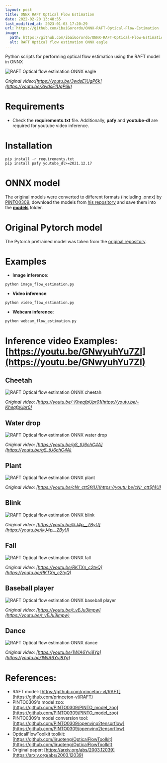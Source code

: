 ```yaml
---
layout: post
title: ONNX RAFT Optical Flow Estimation
date: 2022-02-20 13:48:55 
last_modified_at: 2023-01-03 17:20:29 
url: https://github.com/ibaiGorordo/ONNX-RAFT-Optical-Flow-Estimation
image:
  path: https://github.com/ibaiGorordo/ONNX-RAFT-Optical-Flow-Estimation/raw/main/doc/img/eagle.gif
  alt: RAFT Optical flow estimation ONNX eagle
---
```

 Python scripts for performing optical flow estimation using the RAFT model in ONNX

![RAFT Optical flow estimation ONNX eagle](https://github.com/ibaiGorordo/ONNX-RAFT-Optical-Flow-Estimation/raw/main/doc/img/eagle.gif)

*Original video:[https://youtu.be/3wdsE1UgP6k](https://youtu.be/3wdsE1UgP6k)*

# Requirements

 * Check the **requirements.txt** file. Additionally, **pafy** and **youtube-dl** are required for youtube video inference.
 
# Installation
```
pip install -r requirements.txt
pip install pafy youtube_dl>=2021.12.17
```

# ONNX model
The original models were converted to different formats (including .onnx) by [PINTO0309](https://github.com/PINTO0309), download the models from [his repository](https://github.com/PINTO0309/PINTO_model_zoo/tree/main/252_RAFT) and save them into the **[models](https://github.com/ibaiGorordo/ONNX-RAFT-Optical-Flow-Estimation/tree/main/models)** folder. 

# Original Pytorch model
The Pytorch pretrained model was taken from the [original repository](https://github.com/princeton-vl/RAFT).
 
# Examples

 * **Image inference**:
 
 ```
 python image_flow_estimation.py
 ```
 
  * **Video inference**:
 
 ```
 python video_flow_estimation.py
 ```
 
 * **Webcam inference**:
 
 ```
 python webcam_flow_estimation.py
 ```
 
# Inference video Examples: [https://youtu.be/GNwyuhYu7ZI](https://youtu.be/GNwyuhYu7ZI)

## Cheetah
![RAFT Optical flow estimation ONNX cheetah](https://github.com/ibaiGorordo/ONNX-RAFT-Optical-Flow-Estimation/raw/main/doc/img/cheetah.gif)

*Original video: [https://youtu.be/-KheqfpUpr0](https://youtu.be/-KheqfpUpr0)*

## Water drop
![RAFT Optical flow estimation ONNX water drop](https://github.com/ibaiGorordo/ONNX-RAFT-Optical-Flow-Estimation/raw/main/doc/img/water_drop.gif)

*Original video: [https://youtu.be/gS_tU6chC4A](https://youtu.be/gS_tU6chC4A)*

## Plant
![RAFT Optical flow estimation ONNX plant](https://github.com/ibaiGorordo/ONNX-RAFT-Optical-Flow-Estimation/raw/main/doc/img/plant.gif)

*Original video: [https://youtu.be/cNr_cttSf4U](https://youtu.be/cNr_cttSf4U)*

## Blink
![RAFT Optical flow estimation ONNX blink](https://github.com/ibaiGorordo/ONNX-RAFT-Optical-Flow-Estimation/raw/main/doc/img/eye_blink.gif)

*Original video: [https://youtu.be/lkJ4p__ZByU](https://youtu.be/lkJ4p__ZByU)*

## Fall
![RAFT Optical flow estimation ONNX fall](https://github.com/ibaiGorordo/ONNX-RAFT-Optical-Flow-Estimation/raw/main/doc/img/fall.gif)

*Original video: [https://youtu.be/RKTXn_c2tyQ](https://youtu.be/RKTXn_c2tyQ)*

## Baseball player
![RAFT Optical flow estimation ONNX baseball player](https://github.com/ibaiGorordo/ONNX-RAFT-Optical-Flow-Estimation/raw/main/doc/img/baseball.gif)

*Original video: [https://youtu.be/t_vEJu3jmpw](https://youtu.be/t_vEJu3jmpw)*

## Dance
![RAFT Optical flow estimation ONNX dance](https://github.com/ibaiGorordo/ONNX-RAFT-Optical-Flow-Estimation/raw/main/doc/img/dance.gif)

*Original video: [https://youtu.be/1WIA6Yvj8Yg](https://youtu.be/1WIA6Yvj8Yg)*

# References:
* RAFT model: [https://github.com/princeton-vl/RAFT](https://github.com/princeton-vl/RAFT)
* PINTO0309's model zoo: [https://github.com/PINTO0309/PINTO_model_zoo](https://github.com/PINTO0309/PINTO_model_zoo)
* PINTO0309's model conversion tool: [https://github.com/PINTO0309/openvino2tensorflow](https://github.com/PINTO0309/openvino2tensorflow)
* OpticalFlowToolkit toolkit: [https://github.com/liruoteng/OpticalFlowToolkit](https://github.com/liruoteng/OpticalFlowToolkit)
* Original paper: [https://arxiv.org/abs/2003.12039](https://arxiv.org/abs/2003.12039)
 
